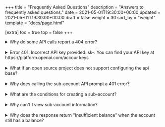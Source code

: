 +++
title = "Frequently Asked Questions"
description = "Answers to frequently asked questions."
date = 2021-05-01T19:30:00+00:00
updated = 2021-05-01T19:30:00+00:00
draft = false
weight = 30
sort_by = "weight"
template = "docs/page.html"

[extra]
toc = true
top = false
+++

<details>
<summary>Why do some API calls report a 404 error?</summary>
Your domain might be configured incorrectly. Please check if the api_base configuration is correct. Many libraries (such as langchain) require the /v1 suffix to be added to the api_base when configuring it, rather than just a domain. For example, https://api.proxyxai.com/v1
</details>
<br/>

<details>
<summary>Error 401: Incorrect API key provided: sk-: You can find your API key at https://platform.openai.com/accour keys</summary>
This is because you haven't configured the request's API entry address to the one we provided. The platform works by proxying API requests, so you must configure the API Base and API Key we provide. Change the API to https://api.proxyxai.com + sk-Xvsxxxx
</details>
<br/>

<details>
<summary>What if an open source project does not support configuring the api base?</summary>
Find the project source code and change the API connection address from api.openai.com to api.proxyxai.com
</details>
<br/>

<details>
<summary>Why does calling the sub-account API prompt a 401 error?</summary>
In order to successfully call the system's sub-account API, your account balance needs to be more than $20. You will only get the corresponding call permissions when your account balance meets this minimum requirement. Please ensure that your account funds are sufficient to avoid such authorization problems.
</details>
<br/>

<details>
<summary>What are the conditions for creating a sub-account?</summary>
Creating a sub-account requires meeting two main conditions. First, your parent account balance needs to be more than $20, and second, the newly created sub-account needs to make an initial deposit of at least $2. These rules are mainly to prevent the abuse of sub-accounts. It's worth noting that in the XAI proxy system, each account exists independently. As long as the sub-account balance is more than $20, it can create its own sub-account.
</details>
<br/>

<details>
<summary>Why can't I view sub-account information?</summary>
Please confirm whether the balance of the parent account has fallen below $20. According to the system settings, to perform sub-account related API operations, there must be more than $20 in the parent account.
</details>
<br/>

<details>
<summary>Why does the response return "Insufficient balance" when the account still has a balance?</summary>
To prevent asset loss, the system is set to prohibit calls when the balance is less than $1.
</details>
<br/>

